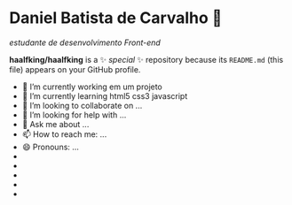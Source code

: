 # Daniel Batista de Carvalho  👋
*estudante de desenvolvimento Front-end*


**haalfking/haalfking** is a ✨ _special_ ✨ repository because its `README.md` (this file) appears on your GitHub profile.


- 🔭 I’m currently working  em um projeto 
- 🌱 I’m currently learning  html5 css3 javascript
- 👯 I’m looking to collaborate on ...
- 🤔 I’m looking for help with ...
- 💬 Ask me about ...
- 📫 How to reach me: ...
- 😄 Pronouns: ...
- 
-  
- 
-
-
